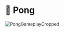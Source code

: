 # 🏓 Pong

![PongGameplayCropped](https://github.com/YonatanTussa/Pong/assets/140031110/b914891e-651d-4801-a290-7c1f945b7eba)
